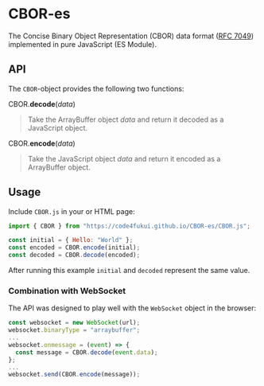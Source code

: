 CBOR-es
=======

The Concise Binary Object Representation (CBOR) data format ([RFC 7049](http://tools.ietf.org/html/rfc7049)) implemented in pure JavaScript (ES Module).

API
---

The `CBOR`-object provides the following two functions:

CBOR.**decode**(*data*)
> Take the ArrayBuffer object *data* and return it decoded as a JavaScript object.

CBOR.**encode**(*data*)
> Take the JavaScript object *data* and return it encoded as a ArrayBuffer object.

Usage
-----

Include `CBOR.js` in your or HTML page:
```js
import { CBOR } from "https://code4fukui.github.io/CBOR-es/CBOR.js";

const initial = { Hello: "World" };
const encoded = CBOR.encode(initial);
const decoded = CBOR.decode(encoded);
```
After running this example `initial` and `decoded` represent the same value.

### Combination with WebSocket

The API was designed to play well with the `WebSocket` object in the browser:
```javascript
const websocket = new WebSocket(url);
websocket.binaryType = "arraybuffer";
...
websocket.onmessage = (event) => {
  const message = CBOR.decode(event.data);
};
...
websocket.send(CBOR.encode(message));
```
